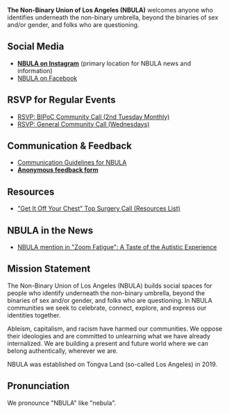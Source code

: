 **The Non-Binary Union of Los Angeles (NBULA)** welcomes anyone who identifies underneath the non-binary umbrella, beyond the binaries of sex and/or gender, and folks who are questioning.


## Social Media

- **[NBULA on Instagram](https://www.instagram.com/the_nbula/)** (primary location for NBULA news and information)
- [NBULA on Facebook](https://www.facebook.com/TheNBULA/)


## RSVP for Regular Events

<!-- if you change the URL for the BIPOC call, remember to also update bipoc-call.html -->
- [RSVP: BIPoC Community Call (2nd Tuesday Monthly)](https://us02web.zoom.us/j/82384778740?pwd=a05SSUhPUHoxeGlVSWYydG94T09KZz09)
- [RSVP: General Community Call (Wednesdays)](https://us02web.zoom.us/j/85825002579?pwd=Ym5RdWRHOWgxZitkTTVPZWFZQW15QT09)


## Communication & Feedback

- [Communication Guidelines for NBULA](guidelines.md)
- **[Anonymous feedback form](https://docs.google.com/forms/d/e/1FAIpQLSd-lDTbmo4D2jFeUQ-UxL0GP3Q40s99g2LBt0UjMJuCoLowfw/viewform)**


## Resources

- ["Get It Off Your Chest" Top Surgery Call (Resources List)](https://docs.google.com/document/d/1F9UtTB0cxKqqkQZ6HIdObh61jDQjmwO-lFAJ87oxwX4/edit?usp=sharing)


## NBULA in the News

- [NBULA mention in "Zoom Fatigue": A Taste of the Autistic Experience](http://www.thinkingautismguide.com/2020/04/zoom-fatigue-taste-of-autistic.html)


## Mission Statement

The Non-Binary Union of Los Angeles (NBULA) builds social spaces for people who identify underneath the non-binary umbrella, beyond the binaries of sex and/or gender, and folks who are questioning. In NBULA communities we seek to celebrate, connect, explore, and express our identities together.

Ableism, capitalism, and racism have harmed our communities. We oppose their ideologies and are committed to unlearning what we have already internalized. We are building a present and future world where we can belong authentically, wherever we are.

NBULA was established on Tongva Land (so-called Los Angeles) in 2019.


## Pronunciation

We pronounce "NBULA" like "nebula".
